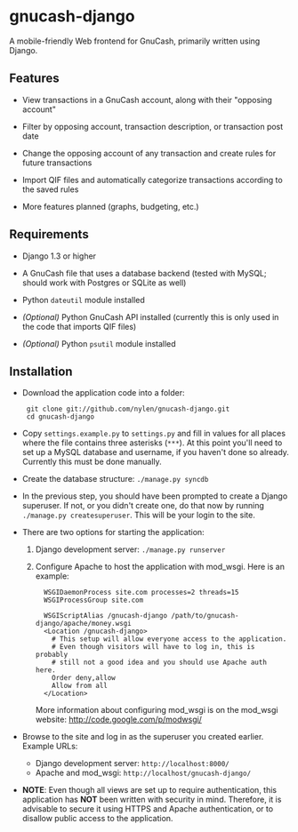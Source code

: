 gnucash-django
==============

A mobile-friendly Web frontend for GnuCash, primarily written using Django.

Features
--------

 - View transactions in a GnuCash account, along with their "opposing
   account"

 - Filter by opposing account, transaction description, or transaction post
   date

 - Change the opposing account of any transaction and create rules for future
   transactions

 - Import QIF files and automatically categorize transactions according to the
   saved rules

 - More features planned (graphs, budgeting, etc.)

Requirements
------------

 - Django 1.3 or higher

 - A GnuCash file that uses a database backend (tested with MySQL; should work
   with Postgres or SQLite as well)

 - Python `dateutil` module installed

 - _(Optional)_ Python GnuCash API installed (currently this is only used in the
   code that imports QIF files)

 - _(Optional)_ Python `psutil` module installed

Installation
------------

 - Download the application code into a folder:

        git clone git://github.com/nylen/gnucash-django.git
        cd gnucash-django

 - Copy `settings.example.py` to `settings.py` and fill in values for all
   places where the file contains three asterisks (`***`).  At this point
   you'll need to set up a MySQL database and username, if you haven't done so
   already.  Currently this must be done manually.

 - Create the database structure: `./manage.py syncdb`

 - In the previous step, you should have been prompted to create a Django
   superuser.  If not, or you didn't create one, do that now by running
   `./manage.py createsuperuser`.  This will be your login to the site.

 - There are two options for starting the application:

   1. Django development server: `./manage.py runserver`

   2. Configure Apache to host the application with mod\_wsgi.  Here is an
      example:

            WSGIDaemonProcess site.com processes=2 threads=15
            WSGIProcessGroup site.com

            WSGIScriptAlias /gnucash-django /path/to/gnucash-django/apache/money.wsgi
            <Location /gnucash-django>
              # This setup will allow everyone access to the application.
              # Even though visitors will have to log in, this is probably
              # still not a good idea and you should use Apache auth here.
              Order deny,allow
              Allow from all
            </Location>

      More information about configuring mod\_wsgi is on the mod\_wsgi website:
      http://code.google.com/p/modwsgi/

 - Browse to the site and log in as the superuser you created earlier.  Example
   URLs:
    - Django development server: `http://localhost:8000/`
    - Apache and mod\_wsgi: `http://localhost/gnucash-django/`

 - **NOTE**: Even though all views are set up to require authentication, this
   application has **NOT** been written with security in mind.  Therefore, it
   is advisable to secure it using HTTPS and Apache authentication, or to
   disallow public access to the application.

